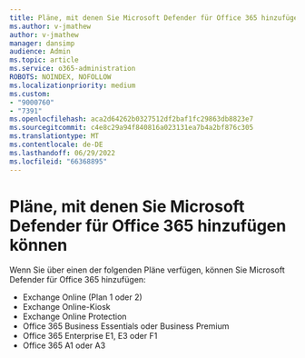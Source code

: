 ```yaml
---
title: Pläne, mit denen Sie Microsoft Defender für Office 365 hinzufügen können
ms.author: v-jmathew
author: v-jmathew
manager: dansimp
audience: Admin
ms.topic: article
ms.service: o365-administration
ROBOTS: NOINDEX, NOFOLLOW
ms.localizationpriority: medium
ms.custom:
- "9000760"
- "7391"
ms.openlocfilehash: aca2d64262b0327512df2baf1fc29863db8823e7
ms.sourcegitcommit: c4e8c29a94f840816a023131ea7b4a2bf876c305
ms.translationtype: MT
ms.contentlocale: de-DE
ms.lasthandoff: 06/29/2022
ms.locfileid: "66368895"
---
```

# <a name="plans-that-let-you-add-microsoft-defender-for-office-365"></a>Pläne, mit denen Sie Microsoft Defender für Office 365 hinzufügen können

Wenn Sie über einen der folgenden Pläne verfügen, können Sie Microsoft Defender für Office 365 hinzufügen:

- Exchange Online (Plan 1 oder 2)
- Exchange Online-Kiosk
- Exchange Online Protection
- Office 365 Business Essentials oder Business Premium
- Office 365 Enterprise E1, E3 oder F1
- Office 365 A1 oder A3
